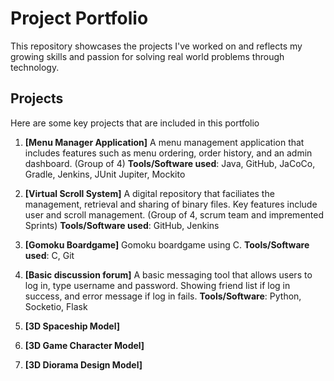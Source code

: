 # Project Portfolio
This repository showcases the projects I've worked on and reflects my growing skills and passion for solving real world problems through technology.

## Projects
Here are some key projects that are included in this portfolio
1. **[Menu Manager Application]**
   A menu management application that includes features such as menu ordering, order history, and an admin dashboard. (Group of 4)
   **Tools/Software used**: Java, GitHub, JaCoCo, Gradle, Jenkins, JUnit Jupiter, Mockito

2. **[Virtual Scroll System]**
   A digital repository that faciliates the management, retrieval and sharing of binary files. Key features include user and scroll management. (Group of 4, scrum team and impremented Sprints)
   **Tools/Software used**: GitHub, Jenkins 

4. **[Gomoku Boardgame]**
   Gomoku boardgame using C.
   **Tools/Software used**: C, Git
   
6. **[Basic discussion forum]**
   A basic messaging tool that allows users to log in, type username and password. Showing friend list if log in success, and error message if log in fails.
   **Tools/Software**: Python, Socketio, Flask
   
8. **[3D Spaceship Model]**

9. **[3D Game Character Model]**

10. **[3D Diorama Design Model]**

